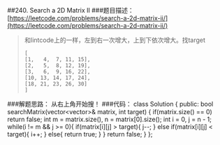 ##240. Search a 2D Matrix II
###题目描述：[https://leetcode.com/problems/search-a-2d-matrix-ii/](https://leetcode.com/problems/search-a-2d-matrix-ii/)
> 和lintcode上的一样，左到右一次增大，上到下依次增大。找target    
> 
>     [
>     [1,   4,  7, 11, 15],
>     [2,   5,  8, 12, 19],
>     [3,   6,  9, 16, 22],
>     [10, 13, 14, 17, 24],
>     [18, 21, 23, 26, 30]
>     ]

###解题思路：
从右上角开始搜！
###代码：
	class Solution {
	public:
	    bool searchMatrix(vector<vector<int>>& matrix, int target) {
	        if(matrix.size() == 0)
	            return false;
	        int m = matrix.size(), n = matrix[0].size();
	        int i = 0, j = n - 1;
	        while(i != m && j >= 0){
	            if(matrix[i][j]  >  target){
	                j--;
	            }
	            else if(matrix[i][j] < target){
	                i++;
	            }
	            else{
	                return true;
	            }
	        }
	        return false;
	    }
	};